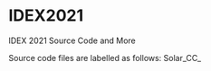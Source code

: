 # IDEX2021
IDEX 2021 Source Code and More

Source code files are labelled as follows: 
Solar_CC_<attribute>
